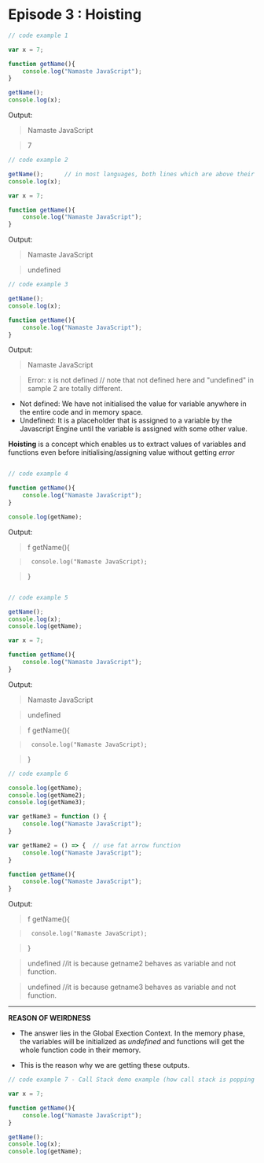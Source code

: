 # Episode 3 : Hoisting

```javascript
// code example 1

var x = 7;

function getName(){
    console.log("Namaste JavaScript");
}

getName();
console.log(x);

```

Output:

> Namaste JavaScript

> 7

```javascript
// code example 2

getName();      // in most languages, both lines which are above their declaration will give error. Not in JS though.
console.log(x);

var x = 7;

function getName(){
    console.log("Namaste JavaScript");
}

```

Output:

> Namaste JavaScript

> undefined

```javascript
// code example 3

getName();
console.log(x);

function getName(){
    console.log("Namaste JavaScript");
}

```

Output:

> Namaste JavaScript

> Error: x is not defined // note that not defined here and "undefined" in
> sample 2 are totally different.

- Not defined: We have not initialised the value for variable anywhere in the
  entire code and in memory space.
- Undefined: It is a placeholder that is assigned to a variable by the
  Javascript Engine until the variable is assigned with some other value.

**Hoisting** is a concept which enables us to extract values of variables and
functions even before initialising/assigning value without getting _error_

```javascript

// code example 4

function getName(){
    console.log("Namaste JavaScript");
}

console.log(getName);


```

Output:

> f getName(){

>      console.log("Namaste JavaScript);

> }

```javascript

// code example 5

getName();
console.log(x);
console.log(getName);

var x = 7;

function getName(){
    console.log("Namaste JavaScript");
}

```

Output:

> Namaste JavaScript

> undefined

> f getName(){

>      console.log("Namaste JavaScript);

> }

```javascript
// code example 6

console.log(getName);
console.log(getName2);
console.log(getName3);

var getName3 = function () {
    console.log("Namaste JavaScript");
}

var getName2 = () => {  // use fat arrow function
    console.log("Namaste JavaScript");
}

function getName(){
    console.log("Namaste JavaScript");
}

```

Output:

> f getName(){

>      console.log("Namaste JavaScript);

> }

> undefined //it is because getname2 behaves as variable and not function.

> undefined //it is because getname3 behaves as variable and not function.

---

**REASON OF WEIRDNESS**

- The answer lies in the Global Exection Context. In the memory phase, the
  variables will be initialized as _undefined_ and functions will get the whole
  function code in their memory.

- This is the reason why we are getting these outputs.

```javascript
// code example 7 - Call Stack demo example (how call stack is popping in and popping out)

var x = 7;

function getName(){
    console.log("Namaste JavaScript");
}

getName();
console.log(x);
console.log(getName);

```
